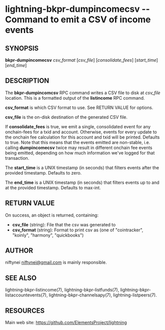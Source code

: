 lightning-bkpr-dumpincomecsv -- Command to emit a CSV of income events
=================================================================

SYNOPSIS
--------

**bkpr-dumpincomecsv** *csv_format* \[*csv_file*\] \[*consolidate_fees*\] \[*start_time*\] \[*end_time*\]

DESCRIPTION
-----------

The **bkpr-dumpincomcsv** RPC command writes a CSV file to disk at *csv_file*
location. This is a formatted output of the **listincome** RPC command.

**csv_format** is which CSV format to use. See RETURN VALUE for options.

**csv_file** is the on-disk destination of the generated CSV file.

If **consolidate_fees** is true, we emit a single, consolidated event for
any onchain-fees for a txid and account. Otherwise, events for every update to
the onchain fee calculation for this account and txid will be printed.
Defaults to true. Note that this means that the events emitted are
non-stable, i.e.  calling **dumpincomecsv** twice may result in different
onchain fee events being emitted, depending on how much information we've
logged for that transaction.

The **start_time** is a UNIX timestamp (in seconds) that filters events after the provided timestamp. Defaults to zero.

The **end_time** is a UNIX timestamp (in seconds) that filters events up to and at the provided timestamp. Defaults to max-int.


RETURN VALUE
------------

[comment]: # (GENERATE-FROM-SCHEMA-START)
On success, an object is returned, containing:
- **csv_file** (string): File that the csv was generated to
- **csv_format** (string): Format to print csv as (one of "cointracker", "koinly", "harmony", "quickbooks")

[comment]: # (GENERATE-FROM-SCHEMA-END)

AUTHOR
------

niftynei <niftynei@gmail.com> is mainly responsible.

SEE ALSO
--------

lightning-bkpr-listincome(7), lightning-bkpr-listfunds(7),
lightning-bkpr-listaccountevents(7),
lightning-bkpr-channelsapy(7), lightning-listpeers(7).

RESOURCES
---------

Main web site: <https://github.com/ElementsProject/lightning>

[comment]: # ( SHA256STAMP:e6000f40905c4fa23a5115e8bc82f4f1556f55118fb4ede41dd5e54957da0fa3)
